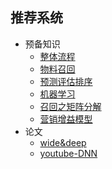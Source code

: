 ## 推荐系统
   - 预备知识
        - [整体流程](/paper/pipeline1.md)
        - [物料召回](/paper/pipeline2.md)
        - [预测评估排序](/paper/pipeline3.md)
        - [机器学习](/paper/pipeline4.md)
        - [召回之矩阵分解](/paper/pipeline5.md)
        - [营销增益模型](/paper/upliftmodel.md)
   - 论文
        - [wide&deep](/paper/wide&deep.md)
        - [youtube-DNN](/paper/youtube-DNN.md)